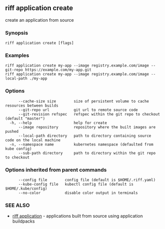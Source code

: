 ## riff application create

create an application from source

### Synopsis


<todo>


```
riff application create [flags]
```

### Examples

```
riff application create my-app --image registry.example.com/image --git-repo https://example.com/my-app.git
riff application create my-app --image registry.example.com/image --local-path ./my-app
```

### Options

```
      --cache-size size        size of persistent volume to cache resources between builds
      --git-repo url           git url to remote source code
      --git-revision refspec   refspec within the git repo to checkout (default "master")
  -h, --help                   help for create
      --image repository       repository where the built images are pushed
      --local-path directory   path to directory containing source code on the local machine
  -n, --namespace name         kubernetes namespace (defaulted from kube config)
      --sub-path directory     path to directory within the git repo to checkout
```

### Options inherited from parent commands

```
      --config file        config file (default is $HOME/.riff.yaml)
      --kube-config file   kubectl config file (default is $HOME/.kube/config)
      --no-color           disable color output in terminals
```

### SEE ALSO

* [riff application](riff_application.md)	 - applications built from source using application buildpacks

